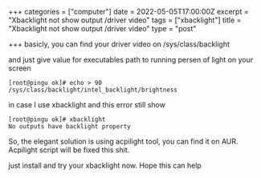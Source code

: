 +++
categories = ["computer"]
date = 2022-05-05T17:00:00Z
excerpt = "Xbacklight not show output /driver video"
tags = ["xbacklight"]
title = "Xbacklight not show output /driver video"
type = "post"

+++
basicly, you can find your driver video on /sys/class/backlight

and just give value for executables path to running persen of light on your screen

    [root@pingu ok]# echo > 90 /sys/class/backlight/intel_backlight/brightness

in case I use xbacklight and this error still show

    [root@pingu ok]# xbacklight
    No outputs have backlight property

So, the elegant solution is using acpilight tool, you can find it on AUR. Acpilight script will be fixed this shit.

just install and try your xbacklight now. Hope this can help